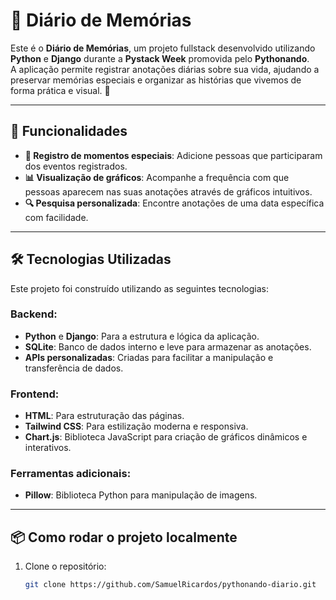 # 📖 Diário de Memórias

Este é o **Diário de Memórias**, um projeto fullstack desenvolvido utilizando **Python** e **Django** durante a **Pystack Week** promovida pelo **Pythonando**.  
A aplicação permite registrar anotações diárias sobre sua vida, ajudando a preservar memórias especiais e organizar as histórias que vivemos de forma prática e visual. 🌟

---

## 🚀 Funcionalidades

- **📌 Registro de momentos especiais**: Adicione pessoas que participaram dos eventos registrados.
- **📊 Visualização de gráficos**: Acompanhe a frequência com que pessoas aparecem nas suas anotações através de gráficos intuitivos.
- **🔍 Pesquisa personalizada**: Encontre anotações de uma data específica com facilidade.

---

## 🛠️ Tecnologias Utilizadas

Este projeto foi construído utilizando as seguintes tecnologias:

### Backend:
- **Python** e **Django**: Para a estrutura e lógica da aplicação.
- **SQLite**: Banco de dados interno e leve para armazenar as anotações.
- **APIs personalizadas**: Criadas para facilitar a manipulação e transferência de dados.

### Frontend:
- **HTML**: Para estruturação das páginas.
- **Tailwind CSS**: Para estilização moderna e responsiva.
- **Chart.js**: Biblioteca JavaScript para criação de gráficos dinâmicos e interativos.

### Ferramentas adicionais:
- **Pillow**: Biblioteca Python para manipulação de imagens.

---

## 📦 Como rodar o projeto localmente

1. Clone o repositório:
   ```bash
   git clone https://github.com/SamuelRicardos/pythonando-diario.git
